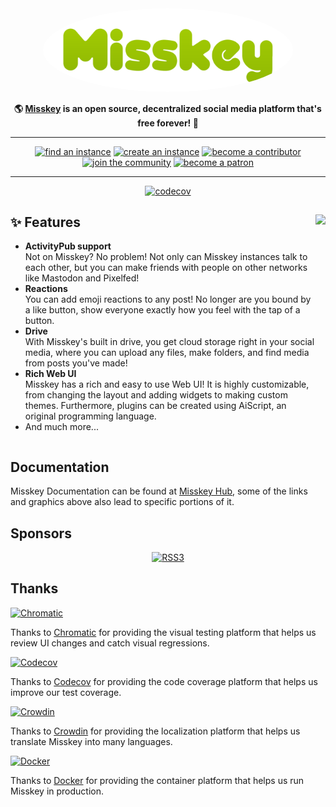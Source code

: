 <div align="center">
<a href="https://misskey-hub.net">
	<img src="./assets/title_float.svg" alt="Misskey logo" style="border-radius:50%" width="400"/>
</a>
	
**🌎 **[Misskey](https://misskey-hub.net/)** is an open source, decentralized social media platform that's free forever! 🚀**
	
---

<a href="https://misskey-hub.net/instances.html">
		<img src="https://custom-icon-badges.herokuapp.com/badge/find_an-instance-acea31?logoColor=acea31&style=for-the-badge&logo=misskey&labelColor=363B40" alt="find an instance"/></a>

<a href="https://misskey-hub.net/docs/install.html">
		<img src="https://custom-icon-badges.herokuapp.com/badge/create_an-instance-FBD53C?logoColor=FBD53C&style=for-the-badge&logo=server&labelColor=363B40" alt="create an instance"/></a>

<a href="./CONTRIBUTING.md">
		<img src="https://custom-icon-badges.herokuapp.com/badge/become_a-contributor-A371F7?logoColor=A371F7&style=for-the-badge&logo=git-merge&labelColor=363B40" alt="become a contributor"/></a>

<a href="https://discord.gg/Wp8gVStHW3">
		<img src="https://custom-icon-badges.herokuapp.com/badge/join_the-community-5865F2?logoColor=5865F2&style=for-the-badge&logo=discord&labelColor=363B40" alt="join the community"/></a>

<a href="https://www.patreon.com/syuilo">
		<img src="https://custom-icon-badges.herokuapp.com/badge/become_a-patron-F96854?logoColor=F96854&style=for-the-badge&logo=patreon&labelColor=363B40" alt="become a patron"/></a>
	
---

[![codecov](https://codecov.io/gh/misskey-dev/misskey/branch/develop/graph/badge.svg?token=R6IQZ3QJOL)](https://codecov.io/gh/misskey-dev/misskey)

</div>

<div>

<a href="https://xn--931a.moe/"><img src="https://github.com/misskey-dev/misskey/blob/develop/assets/ai.png?raw=true" align="right" height="320px"/></a>

## ✨ Features
- **ActivityPub support**\
Not on Misskey? No problem! Not only can Misskey instances talk to each other, but you can make friends with people on other networks like Mastodon and Pixelfed!
- **Reactions**\
You can add emoji reactions to any post! No longer are you bound by a like button, show everyone exactly how you feel with the tap of a button.
- **Drive**\
With Misskey's built in drive, you get cloud storage right in your social media, where you can upload any files, make folders, and find media from posts you've made!
- **Rich Web UI**\
	Misskey has a rich and easy to use Web UI!
	It is highly customizable, from changing the layout and adding widgets to making custom themes.
	Furthermore, plugins can be created using AiScript, an original programming language.
- And much more...

</div>

<div style="clear: both;"></div>

## Documentation

Misskey Documentation can be found at [Misskey Hub](https://misskey-hub.net/), some of the links and graphics above also lead to specific portions of it.

## Sponsors

<div align="center">
	<a class="rss3" title="RSS3" href="https://rss3.io/" target="_blank"><img src="https://rss3.mypinata.cloud/ipfs/QmUG6H3Z7D5P511shn7sB4CPmpjH5uZWu4m5mWX7U3Gqbu" alt="RSS3" height="60"></a>
</div>

## Thanks

<a href="https://www.chromatic.com/"><img src="https://user-images.githubusercontent.com/321738/84662277-e3db4f80-af1b-11ea-88f5-91d67a5e59f6.png" height="30" alt="Chromatic" /></a>

Thanks to [Chromatic](https://www.chromatic.com/) for providing the visual testing platform that helps us review UI changes and catch visual regressions.

<a href="https://about.codecov.io/for/open-source/"><img src="https://about.codecov.io/wp-content/themes/codecov/assets/brand/sentry-cobranding/logos/codecov-by-sentry-logo.svg" height="30" alt="Codecov" /></a>

Thanks to [Codecov](https://about.codecov.io/for/open-source/) for providing the code coverage platform that helps us improve our test coverage.

<a href="https://crowdin.com/"><img src="https://user-images.githubusercontent.com/20679825/230709597-1299a011-171a-4294-a91e-355a9b37c672.svg" height="30" alt="Crowdin" /></a>

Thanks to [Crowdin](https://crowdin.com/) for providing the localization platform that helps us translate Misskey into many languages.

<a href="https://hub.docker.com/"><img src="https://user-images.githubusercontent.com/20679825/230148221-f8e73a32-a49b-47c3-9029-9a15c3824f92.png" height="30" alt="Docker" /></a>

Thanks to [Docker](https://hub.docker.com/) for providing the container platform that helps us run Misskey in production.
